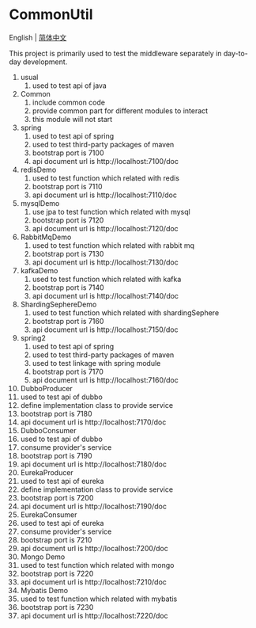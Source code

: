 # CommonUtil

English | [简体中文](https://github.com/cartoonYu/CommonUtil/blob/main/README-ZN.md)

This project is primarily used to test the middleware separately in day-to-day development.
1. usual
   1. used to test api of java
2. Common
   1. include common code
   2. provide common part for different modules to interact
   3. this module will not start
3. spring
   1. used to test api of spring
   2. used to test third-party packages of maven
   3. bootstrap port is 7100
   4. api document url is http://localhost:7100/doc
4. redisDemo
   1. used to test function which related with redis
   2. bootstrap port is 7110
   3. api document url is http://localhost:7110/doc
5. mysqlDemo
   1. use jpa to test function which related with mysql
   2. bootstrap port is 7120
   3. api document url is http://localhost:7120/doc
6. RabbitMqDemo
   1. used to test function which related with rabbit mq
   2. bootstrap port is 7130
   3. api document url is http://localhost:7130/doc
7. kafkaDemo
   1. used to test function which related with kafka
   2. bootstrap port is 7140
   3. api document url is http://localhost:7140/doc
8. ShardingSephereDemo
   1. used to test function which related with shardingSephere
   2. bootstrap port is 7160
   3. api document url is http://localhost:7150/doc
9. spring2
   1. used to test api of spring
   2. used to test third-party packages of maven
   3. used to test linkage with spring module
   3. bootstrap port is 7170
   4. api document url is http://localhost:7160/doc
10. DubboProducer
   1. used to test api of dubbo
   2. define implementation class to provide service
   3. bootstrap port is 7180
   4. api document url is http://localhost:7170/doc
11. DubboConsumer
   1. used to test api of dubbo
   2. consume provider's service
   3. bootstrap port is 7190
   4. api document url is http://localhost:7180/doc
12. EurekaProducer
   1. used to test api of eureka
   2. define implementation class to provide service
   3. bootstrap port is 7200
   4. api document url is http://localhost:7190/doc
13. EurekaConsumer
   1. used to test api of eureka
   2. consume provider's service
   3. bootstrap port is 7210
   4. api document url is http://localhost:7200/doc
14. Mongo Demo
   1. used to test function which related with mongo
   2. bootstrap port is 7220
   3. api document url is http://localhost:7210/doc
15. Mybatis Demo
   1. used to test function which related with mybatis
   2. bootstrap port is 7230
   3. api document url is http://localhost:7220/doc
